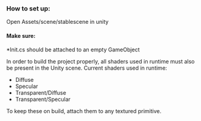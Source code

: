 ### How to set up:
Open Assets/scene/stablescene in unity
#### Make sure:
*Init.cs should be attached to an empty GameObject

In order to build the project properly, all shaders used in 
runtime must also be present in the Unity scene. 
Current shaders used in runtime: 
* Diffuse
* Specular
* Transparent/Diffuse
* Transparent/Specular

To keep these on build, attach them to any textured primitive.
